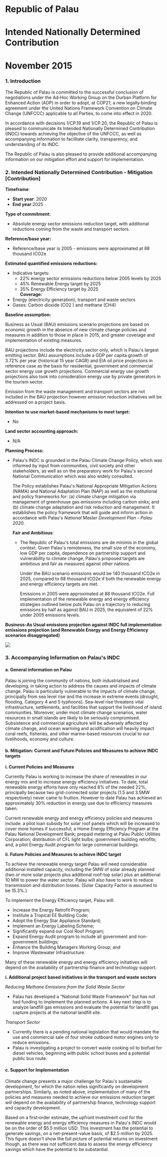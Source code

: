  

# Republic	 of	 Palau	 

# Intended	 Nationally	 Determined	 Contribution	 	 

# November	 2015	 

### 1. Introduction	 

The Republic of Palau is committed to the successful conclusion of negotiations under the Ad‐Hoc Working Group on the Durban Platform for Enhanced Action (ADP) in order to adopt, at COP21, a new legally‐binding agreement under the United Nations Framework Convention on Climate Change (UNFCCC) applicable to all Parties, to come into effect in 2020.	 	 

In accordance with decisions 1/CP.19 and 1/CP.20, the Republic of Palau is pleased to communicate its Intended Nationally Determined Contribution (INDC) towards achieving the objective of the UNFCCC, as well as accompanying information to facilitate clarity, transparency, and understanding of its INDC.	 	 

The Republic of Palau is also pleased to provide additional accompanying information on our mitigation effort and support for implementation.	 

### 2. Intended Nationally Determined Contribution - Mitigation [Contribution] 
**Timeframe**: 
* **Start year**: 2020 
* **End year**:2025

 **Type of commitment:**
* Absolute energy sector emissions reduction target, with additional reductions coming from the waste and transport sectors.

**Reference/base year:**
* Reference/base year is 2005 - emissions were approximated at 88 thousand tCO2e 

**Estimated quantified emissions reductions:**  

  * Indicative targets:
    * 22% energy sector emissions reductions below 2005 levels by 2025
    * 45% Renewable Energy target by 2025	  
    * 35% Energy Efficiency target by 2025	 
**Coverage:**	 
* Energy (electricity generation), transport and waste sectors
* Gases: Carbon dioxide (CO2 ) and methane (CH4)
 
**Baseline assumption:**	 

  Business	 as	 Usual	 (BAU)	 emissions	 scenario	 projections	 are	 based	 on	  economic	 growth	 in	 the	 absence	 of	 new	 climate	 change	 policies	 and	  measures	 in  addition	 to	 those	 in	 place	 in	 2015,	 and	 greater	 coverage	  and	 implementation	 of	 existing	 measures.	 	 	 

  BAU	 projections	 include	 the	 electricity	 sector	 only,	 which	 is	 Palau's	  largest	 emitting	 sector.	 	 BAU	 assumptions	 include	 a	 GDP	 per	 capita	  growth	 of	 3.72%  per	 year	 (historical	 15	 year	 CAGR)	 and	 EIA	 oil	 price	  projections	 in	 reference	 case	 as	 the	 basis	 for	 residential,	 government	  and	 commercial	 sector	 energy  use	 growth	 projections.	 Commercial	  energy	 use	 growth	 projections	 also	 took	 into	 consideration	 energy	  use	 by	 private	 generators	 in	 the	 tourism	 sector.	 	 	 

  Emission	 from	 the	 waste	 management	 and	 transport	 sectors	 are	 not	  included	 in	 the	 BAU	 projection	 however	 emission	 reduction	  initiatives	 will	 be	 addressed  on	 a	 project	 basis.	 
  
**Intention to use market-based mechanisms to meet target:**
  * No	 

**Land sector accounting approach:**
* N/A

**Planning Process:** 
* Palau's	 INDC	 is	 grounded	 in	 the	 Palau	 Climate	 Change	 Policy,	 which	  was	 informed by input from communities, civil society and other stakeholders, as	 well	 as	 on  the	 preparatory	 work	 for	 Palau's	 second	  National	 Communication	 which	 was	 also	 widely	 consulted.	 	 

  The	 Policy	 establishes	 Palau's	 National	 Appropriate	 Mitigation	  Actions	 (NAMA)	 and	 National	 Adaptation	 Plan	 (NAP)	 as	 well	 as	 the	  institutional	 and	 policy  frameworks	 for:	 (a)	 climate	 change	  mitigation	 via	 management	 of	 greenhouse	 gas	 emissions	 including	  carbon	 sinks;	 and	 (b)	 climate	 change	 adaptation	 and  risk	 reduction	  and	 management.	 It	 establishes	 the	 policy	 framework	 that	 will	 guide	  and	 inform	 action	 in	 accordance	 with	 Palau's	 *National	 Master	  Development	 Plan	 -	 Palau	 2020.*	 	 	 

  
  **Fair and Ambitious**:
  * The	 Republic	 of	 Palau's	 total	 emissions	 are	 de	 minimis	 in	 the	 global	  context.	 	 Given	 Palau's	 remoteness,	 the	 small	 size	 of	 the	 economy,	  low	 GDP	 per  capita,	 dependence	 on	 partnership	 support	 and	  vulnerability	 to	 climate	 change,	 Palau's	 proposed	 targets	 are	  ambitious	 and	 fair	 as	 measured	 against	 other  nations.	 	 	 

    Under	 the	 BAU	 scenario	 emissions	 would	 be	 140	 thousand	 tCO2e	 in	  2025,	 compared	 to	 68	 thousand	 tCO2e	 if	 both	 the	 renewable	 energy	  and	 energy  efficiency	 targets	 are	 met.	 	 	 
    
    Emissions	 in	 2005	 were	 approximated	 at	 88	 thousand	 tCO2e.	  Full	 implementation	 of	 the	 renewable	 energy	 and	 energy	 efficiency	  strategies	 outlined	 below  puts	 Palau	 on	 a	 trajectory	 to	 reducing	  emissions	 by	 half	 as	 against	 BAU	 in	 2025,	 the	 equivalent	 of	 22%	  under	 2005	 emissions	 levels.	 

**Business-As	 Usual	 emissions	 projection	 against	 INDC	 full	 implementation	 emissions	 projection	 (and	  Renewable	 Energy	 and	 Energy	 Efficiency	 scenarios  disaggregated)**	 

 ![](./PLW-1.PNG)

### 3. Accompanying	 Information	 on	 Palau's	 INDC	 	 
 
#### **a. General	 information	 on	 Palau**	 

Palau is joining the community of nations, both industrialised and developing, in taking action to address the causes and impacts of climate change. Palau is particularly vulnerable to the impacts of climate change, principally from sea level rise and the increase in extreme events (drought, flooding, Category 4 and 5 typhoons). Sea-level rise threatens vital infrastructure, settlements, and facilities that support the livelihood of island communities. Moreover, under most climate change scenarios, water resources in small islands are likely to be seriously compromised. Subsistence and commercial agriculture will be adversely affected by climate change, and ocean warming and acidification will heavily impact coral reefs, fisheries, and other marine-based resources crucial to our livelihoods, economy and culture.

#### **b. Mitigation:	 Current	 and	 Future	 Policies	 and	 Measures	 to	 achieve	 INDC	 targets**	 	 

**i. Current	 Policies	 and	 Measures**	 

  Currently	 Palau	 is	 working	 to	 increase	 the	 share	 of	 renewables	 in	 our	 energy	 mix	 and	 to	  increase	 energy	 efficiency	 initiatives.	 To	 date,	 total	 renewable  energy	 efforts	 have	 only	  reached	 8%	 of	 the	 needed	 22%,	 principally	 because	 two	 grid-connected	 solar	 projects	 (1.5	  and	 3.5MW	 respectively)	 never	 came	 to  fruition.	 	 However	 to	 date	 Palau	 has	 achieved	 an	  approximately	 30%	 reduction	 in	 energy	 use	 due	 to	 efficiency	 measures	 taken.	 	 	 

  Current	 renewable	 energy	 and	 energy	 efficiency	 policies	 and	 measures	 include:	 	 a	 pilot	 loan	  subsidy	 for	 solar	 roof	 panels	 which	 will	 be	 increased	 to	 cover  more	 homes	 if	 successful;	 a	  Home	 Energy	 Efficiency	 Program	 at	 the	 Palau	 National	 Development	 Bank;	 prepaid	 metering	  at	 Palau	 Public	 Utilities  Corporation;	 distribution	 of	 CFL	 light	 bulbs;	 government	 building	  retrofits;	 and,	 a	 pilot	 Energy	 Audit	 program	 for	 large	 commercial	 buildings.	 

**ii. Future	 Policies	 and	 Measures	 to	 achieve	 INDC	 target**	 

  To	 achieve	 the	 renewable	 energy	 target	 Palau	 will	 need	 considerable	 additional	 installed	  capacity,	 including	 the	 5MW	 of	 solar	 already	 planned	 (two	 or	 more  solar	 projects	 plus	  additional	 roof-top	 solar)	 plus	 an	 additional	 10	 MW	 to	 power	 the	 water	 sector.	 	 Palau	 will	  also	 have	 to	 work	 to	 reduce	 transmission  and	 distribution	 losses.	 	 (Solar	 Capacity	 Factor	 is	  assumed	 to	 be	 15.3%.)	 

  To	 implement	 the	 Energy	 Efficiency	 target,	 Palau	 will:	 	 
* Increase	 the	 Energy	 Retrofit	 Program;
* Institute	 a	 Tropical	 EE	 Building	 Code;	 
* Adopt	 the	 Energy	 Star	 Appliance	 Standard;	  
* Implement	 an	 Energy	 Labeling	 Scheme;	  
* Significantly	 expand	 our	 Cool	 Roof	 Program;	  
* Expand	 Energy	 Audit	 program	 to	 include	 all	 government	 and	 non-government	  buildings;	  
* Enhance	 the	 Building	 Managers	 Working	 Group;	 and	  
* Improve	 Wastewater	 Infrastructure.	 

Many	 of	 these	 renewable	 energy	 and	 energy	 efficiency	 initiatives	 will	 depend	 on	 the	  availability	 of	 partnership	 finance	 and	 technology	 support.	 

**i. Additional	 project	 based	 initiatives	 in	 the	 transport	 and	 waste	 sectors**	 

  *Reducing	 Methane	 Emissions	 from	 the	 Solid	 Waste	 Sector* 
* Palau	 has	 developed	 a	 "National	 Solid	 Waste	 Framework"	 but	 has	 not	 had	 funding	 to	 implement	 the	 planned	 actions.	 	 A	 key	 next	 step	 is	 to	 analyze	 landfill	 gas	  emissions	 and	 evaluate	 the	 potential	 for	 landfill	 gas	 capture	 projects	 at	 the  national	  landfill	 site.	 

*Transport	 Sector* 
* Currently	 there	 is	 a	 pending	 national	 legislation	 that	 would	 mandate	 the	 use	 and	  commercial	 sale	 of	 four	 stroke	 outboard	 motor	 engines	 only	 to	 reduce  emissions.	 
* Palau	 is	 investigating	 a	 project	 to	 convert	 waste	 cooking	 oil	 to	 biofuel	 for	 diesel	  vehicles,	 beginning	 with	 public	 school	 buses	 and	 a	 potential	 public	 bus  route.	 	 	 

#### **c. Support	 for	 Implementation**	 	 

  Climate	 change	 presents	 a	 major	 challenge	 for	 Palau's	 sustainable	 development,	 for	 which	  the	 nation	 relies	 significantly	 on	 development	 partnerships.	   Similarly,	 as	 noted	 above,	  implementation	 of	 many	 of	 the	 policies	 and	 measures	 needed	 to	 achieve	 our	 emissions	  reduction	 target	 will	 depend	 on	 the  availability	 of	 partnership	 finance,	 technology	 support	  and	 capacity	 development.	 

  Based	 on	 a	 first‐order	 estimate,	 the	 upfront	 investment	 cost	 for	 the	 renewable	 energy	 and	  energy	 efficiency	 measures	 in	 Palau's	 INDC	 would	 be	 on	 the  order	 of	 $5.5	 million	 USD.	 	 This	  investment	 has	 the	 potential	 to	 generate	 savings,	 on	 a	 net-present-value	 basis,	 of	 $2.5	  million	 by	 2025.	 	 This	 figure  doesn't	 show	 the	 full	 picture	 of	 potential	 returns	 on	 investment	  though,	 as	 there	 was	 not	 sufficient	 data	 to	 assess	 the	 energy	 efficiency	 savings	 which	 have	  the	 potential	 to	 be	 substantial.

 
